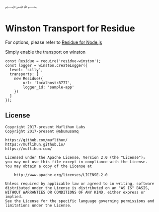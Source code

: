 ﷽

# Winston Transport for Residue

For options, please refer to [Residue for Node.js](https://github.com/muflihun/residue-node#connectoptions)

Simply enable the transport on winston

```
const Residue = require('residue-winston');
const logger = winston.createLogger({
  level: 'silly',
  transports: [
    new Residue({
        url: 'localhost:8777',
        logger_id: 'sample-app'
    })
  ]
});
```

## License
```
Copyright 2017-present Muflihun Labs
Copyright 2017-present @abumusamq

https://github.com/muflihun/
https://muflihun.github.io/
https://muflihun.com/

Licensed under the Apache License, Version 2.0 (the "License");
you may not use this file except in compliance with the License.
You may obtain a copy of the License at

    http://www.apache.org/licenses/LICENSE-2.0

Unless required by applicable law or agreed to in writing, software
distributed under the License is distributed on an "AS IS" BASIS,
WITHOUT WARRANTIES OR CONDITIONS OF ANY KIND, either express or implied.
See the License for the specific language governing permissions and
limitations under the License.
```
